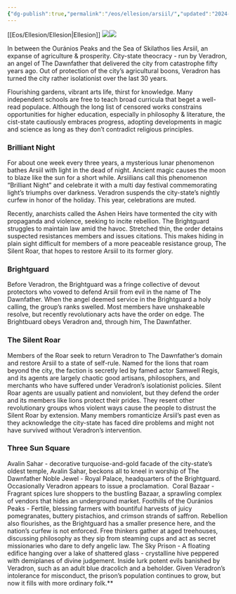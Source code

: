 ```yaml
---
{"dg-publish":true,"permalink":"/eos/ellesion/arsiil/","updated":"2024-12-22T19:29:59.911-06:00"}
---
```


[[Eos/Ellesion/Ellesion\|Ellesion]]
**![](https://lh7-us.googleusercontent.com/q-44Z1XA2DMlpSFImmuncHPmwwh6rOFoMVWa3AzFZGjl5BELZmdy0e0m4taoQJmGLzYtQZLVrpFRkTvFzRc3qCNBbrddZWzyrebFkJp9a9HRpIaWIsHmO7IUa63qQo3Fmoc6ri49XZjyJbZIkKyMJ28)![](https://lh7-us.googleusercontent.com/yBJqgaiXRakUzDTrrSSmDn1GObF2kWa2-52QfPfwGBI2NjqdP1V2Bs9NDcpZ_lKAMxwmDc2vqPg4r3GWDLKB8vPK43nODnIApe7eVe82XoBrVZgtP0XnuBFmr_kBZooQj61oKVFCoxgP7poY71miGrk)**

In between the Ouránios Peaks and the Sea of Skilathos lies Arsiil, an expanse of agriculture & prosperity. City-state theocracy - run by Veradron, an angel of The Dawnfather that delivered the city from catastrophe fifty years ago. Out of protection of the city’s agricultural boons, Veradron has turned the city rather isolationist over the last 30 years. 

Flourishing gardens, vibrant arts life, thirst for knowledge. Many independent schools are free to teach broad curricula that beget a well-read populace. Although the long list of censored works constrains opportunities for higher education, especially in philosophy & literature, the cist-state cautiously embraces progress, adopting developments in magic and science as long as they don’t contradict religious principles. 

### Brilliant Night

For about one week every three years, a mysterious lunar phenomenon bathes Arsiil with light in the dead of night. Ancient magic causes the moon to blaze like the sun for a short while. Arsiilians call this phenomenon “Brilliant Night” and celebrate it with a multi day festival commemorating light’s triumphs over darkness. Veradron suspends the city-state’s nightly curfew in honor of the holiday. This year, celebrations are muted. 

Recently, anarchists called the Ashen Heirs have tormented the city with propaganda and violence, seeking to incite rebellion. The Brightguard struggles to maintain law amid the havoc. Stretched thin, the order detains suspected resistances members and issues citations. This makes hiding in plain sight difficult for members of a more peaceable resistance group, The Silent Roar, that hopes to restore Arsiil to its former glory. 

### Brightguard

Before Veradron, the Brightguard was a fringe collective of devout protectors who vowed to defend Arsiil from evil in the name of The Dawnfather. When the angel deemed service in the Brightguard a holy calling, the group’s ranks swelled. Most members have unshakeable resolve, but recently revolutionary acts have the order on edge. The Brightbuard obeys Veradron and, through him, The Dawnfather.

### The Silent Roar

Members of the Roar seek to return Veradron to The Dawnfather’s domain and restore Arsiil to a state of self-rule. Named for the lions that roam beyond the city, the faction is secretly led by famed actor Samwell Regis, and its agents are largely chaotic good artisans, philosophers, and merchants who have suffered under Veradron’s isolationist policies. Silent Roar agents are usually patient and nonviolent, but they defend the order and its members like lions protect their prides. They resent other revolutionary groups whos violent ways cause the people to distrust the Silent Roar by extension. Many members romanticize Arsiil’s past even as they acknowledge the city-state has faced dire problems and might not have survived without Veradron’s intervention. 

### Three Sun Square

Avalin Sahar - decorative turquoise-and-gold facade of the city-state’s oldest temple, Avalin Sahar, beckons all to kneel in worship of The Dawnfather
Noble Jewel - Royal Palace, headquarters of the Brightguard. Occasionally Veradron appears to issue a proclamation. 
Coral Bazaar - Fragrant spices lure shoppers to the bustling Bazaar, a sprawling complex of vendors that hides an underground market.
Foothills of the Ouránios Peaks - Fertile, blessing farmers with bountiful harvests of juicy pomegranates, buttery pistachios, and crimson strands of saffron. Rebellion also flourishes, as the Brightguard has a smaller presence here, and the nation’s curfew is not enforced. Free thinkers gather at aged treehouses, discussing philosophy as they sip from steaming cups and act as secret missionaries who dare to defy angelic law.
The Sky Prison - A floating edifice hanging over a lake of shattered glass - crystalline hive peppered with demiplanes of divine judgement. Inside lurk potent evils banished by Veradron, such as an adult blue dracolich and a beholder. Given Veradron’s  intolerance for misconduct, the prison’s population continues to grow, but now it fills with more ordinary folk.**